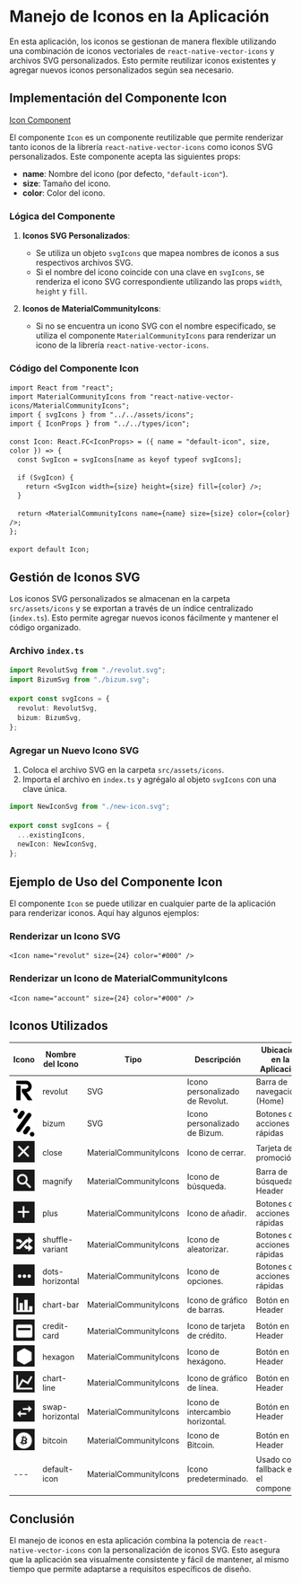 # Manejo de Iconos en la Aplicación

En esta aplicación, los iconos se gestionan de manera flexible utilizando una combinación de iconos vectoriales de `react-native-vector-icons` y archivos SVG personalizados. Esto permite reutilizar iconos existentes y agregar nuevos iconos personalizados según sea necesario.

## Implementación del Componente Icon

[Icon Component](/src/components/common/Icon.tsx)

El componente `Icon` es un componente reutilizable que permite renderizar tanto iconos de la librería `react-native-vector-icons` como iconos SVG personalizados. Este componente acepta las siguientes props:

- **name**: Nombre del icono (por defecto, `"default-icon"`).
- **size**: Tamaño del icono.
- **color**: Color del icono.

### Lógica del Componente

1. **Iconos SVG Personalizados**:

   - Se utiliza un objeto `svgIcons` que mapea nombres de iconos a sus respectivos archivos SVG.
   - Si el nombre del icono coincide con una clave en `svgIcons`, se renderiza el icono SVG correspondiente utilizando las props `width`, `height` y `fill`.

2. **Iconos de MaterialCommunityIcons**:
   - Si no se encuentra un icono SVG con el nombre especificado, se utiliza el componente `MaterialCommunityIcons` para renderizar un icono de la librería `react-native-vector-icons`.

### Código del Componente Icon

```tsx
import React from "react";
import MaterialCommunityIcons from "react-native-vector-icons/MaterialCommunityIcons";
import { svgIcons } from "../../assets/icons";
import { IconProps } from "../../types/icon";

const Icon: React.FC<IconProps> = ({ name = "default-icon", size, color }) => {
  const SvgIcon = svgIcons[name as keyof typeof svgIcons];

  if (SvgIcon) {
    return <SvgIcon width={size} height={size} fill={color} />;
  }

  return <MaterialCommunityIcons name={name} size={size} color={color} />;
};

export default Icon;
```

## Gestión de Iconos SVG

Los iconos SVG personalizados se almacenan en la carpeta `src/assets/icons` y se exportan a través de un índice centralizado (`index.ts`). Esto permite agregar nuevos iconos fácilmente y mantener el código organizado.

### Archivo `index.ts`

```typescript
import RevolutSvg from "./revolut.svg";
import BizumSvg from "./bizum.svg";

export const svgIcons = {
  revolut: RevolutSvg,
  bizum: BizumSvg,
};
```

### Agregar un Nuevo Icono SVG

1. Coloca el archivo SVG en la carpeta `src/assets/icons`.
2. Importa el archivo en `index.ts` y agrégalo al objeto `svgIcons` con una clave única.

```typescript
import NewIconSvg from "./new-icon.svg";

export const svgIcons = {
  ...existingIcons,
  newIcon: NewIconSvg,
};
```

## Ejemplo de Uso del Componente Icon

El componente `Icon` se puede utilizar en cualquier parte de la aplicación para renderizar iconos. Aquí hay algunos ejemplos:

### Renderizar un Icono SVG

```tsx
<Icon name="revolut" size={24} color="#000" />
```

### Renderizar un Icono de MaterialCommunityIcons

```tsx
<Icon name="account" size={24} color="#000" />
```

## Iconos Utilizados

| Icono                                                  | Nombre del Icono | Tipo                   | Descripción                      | Ubicación en la Aplicación            |
| ------------------------------------------------------ | ---------------- | ---------------------- | -------------------------------- | ------------------------------------- |
| ![revolut](../src/assets/icons/revolut.svg)            | revolut          | SVG                    | Icono personalizado de Revolut.  | Barra de navegación (Home)            |
| ![bizum](../src/assets/icons/bizum.svg)                | bizum            | SVG                    | Icono personalizado de Bizum.    | Botones de acciones rápidas           |
| ![close](./images/icons/close.png)                     | close            | MaterialCommunityIcons | Icono de cerrar.                 | Tarjeta de promoción                  |
| ![magnify](./images/icons/magnify.png)                 | magnify          | MaterialCommunityIcons | Icono de búsqueda.               | Barra de búsqueda en Header           |
| ![plus](./images/icons/plus.png)                       | plus             | MaterialCommunityIcons | Icono de añadir.                 | Botones de acciones rápidas           |
| ![shuffle-variant](./images/icons/shuffle-variant.png) | shuffle-variant  | MaterialCommunityIcons | Icono de aleatorizar.            | Botones de acciones rápidas           |
| ![dots-horizontal](./images/icons/dots-horizontal.png) | dots-horizontal  | MaterialCommunityIcons | Icono de opciones.               | Botones de acciones rápidas           |
| ![chart-bar](./images/icons/chart-bar.png)             | chart-bar        | MaterialCommunityIcons | Icono de gráfico de barras.      | Botón en el Header                    |
| ![credit-card](./images/icons/credit-card.png)         | credit-card      | MaterialCommunityIcons | Icono de tarjeta de crédito.     | Botón en el Header                    |
| ![hexagon](./images/icons/hexagon.png)                 | hexagon          | MaterialCommunityIcons | Icono de hexágono.               | Botón en el Header                    |
| ![chart-line](./images/icons/chart-line.png)           | chart-line       | MaterialCommunityIcons | Icono de gráfico de línea.       | Botón en el Header                    |
| ![swap-horizontal](./images/icons/swap-horizontal.png) | swap-horizontal  | MaterialCommunityIcons | Icono de intercambio horizontal. | Botón en el Header                    |
| ![bitcoin](./images/icons/bitcoin.png)                 | bitcoin          | MaterialCommunityIcons | Icono de Bitcoin.                | Botón en el Header                    |
| ---                                                    | default-icon     | MaterialCommunityIcons | Icono predeterminado.            | Usado como fallback en el componente. |

## Conclusión

El manejo de iconos en esta aplicación combina la potencia de `react-native-vector-icons` con la personalización de iconos SVG. Esto asegura que la aplicación sea visualmente consistente y fácil de mantener, al mismo tiempo que permite adaptarse a requisitos específicos de diseño.
